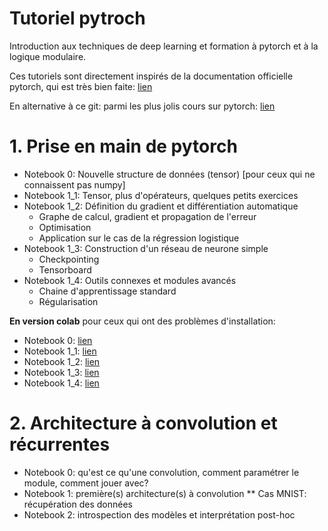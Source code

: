 # Tutoriel pytroch

Introduction aux techniques de deep learning et formation à pytorch et à la logique modulaire.

Ces tutoriels sont directement inspirés de la documentation officielle pytorch, qui est très bien faite: [lien](https://pytorch.org/tutorials/)

En alternative à ce git: parmi les plus jolis cours sur pytorch: [lien](https://uvadlc-notebooks.readthedocs.io/en/latest/)

# 1. Prise en main de pytorch

* Notebook 0: Nouvelle structure de données (tensor) [pour ceux qui ne connaissent pas numpy]
* Notebook 1_1: Tensor, plus d'opérateurs, quelques petits exercices
* Notebook 1_2: Définition du gradient et différentiation automatique
    * Graphe de calcul, gradient et propagation de l'erreur
    * Optimisation 
    * Application sur le cas de la régression logistique
* Notebook 1_3: Construction d'un réseau de neurone simple
    * Checkpointing
    * Tensorboard
* Notebook 1_4: Outils connexes et modules avancés 
    * Chaine d'apprentissage standard
    * Régularisation


**En version colab** pour ceux qui ont des problèmes d'installation:
* Notebook 0: [lien](https://drive.google.com/file/d/1swmO4WyCXb2TZB_MFHY1kj7ZFOwdFA0R/view?usp=sharing)
* Notebook 1_1: [lien](https://drive.google.com/file/d/1e80ZbY2F-NQWDwLNhetTJPQtA9J8Ghzr/view?usp=share_link)
* Notebook 1_2: [lien](https://drive.google.com/file/d/12THYwuPXH-nzsXP63dJOcQhbD8m6so4Q/view?usp=share_link)
* Notebook 1_3: [lien](https://drive.google.com/file/d/1158XtT32ODqgwMSnh0JLrBn1L3ImzJfl/view?usp=share_link)
* Notebook 1_4: [lien](https://drive.google.com/file/d/1RmoMbB9NRDLhIj7dQXc9aSl3H1pMj36w/view?usp=share_link)

# 2. Architecture à convolution et récurrentes

* Notebook 0: qu'est ce qu'une convolution, comment paramétrer le module, comment jouer avec?
* Notebook 1: première(s) architecture(s) à convolution
** Cas MNIST: récupération des données
* Notebook 2: introspection des modèles et interprétation post-hoc
